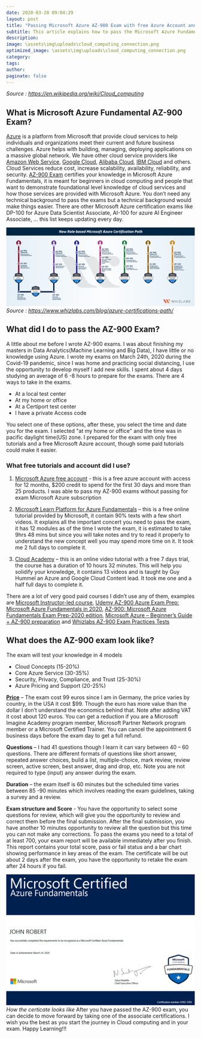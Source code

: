 ```yaml
---
date: 2020-03-28 09:04:29
layout: post
title: "Passing Microsoft Azure AZ-900 Exam with free Azure Account and Tutorials"
subtitle: This article explains how to pass the Microsoft Azure Fundamentals Certification AZ-900 Exam without paying for tutorials and Microsoft Azure Account.
description: 
image: \assets\img\uploads\cloud_computing_connection.png
optimized_image: \assets\img\uploads\cloud_computing_connection.png
category: 
tags:
author:
paginate: false
---
```

*Source : https://en.wikipedia.org/wiki/Cloud_computing*
## What is Microsoft Azure Fundamental AZ-900 Exam?

[Azure](https://docs.microsoft.com/en-us/learn/modules/welcome-to-azure/2-what-is-azure) is a platform from Microsoft that provide cloud services to help individuals and organizations meet their current and future business challenges. Azure helps with building, managing, deploying applications on a massive global network. We have other cloud service providers like [Amazon Web Service](https://aws.amazon.com/), [Google Cloud](https://aws.amazon.com/), [Alibaba Cloud](https://eu.alibabacloud.com/), [IBM Cloud](https://www.ibm.com/cloud) and others. Cloud Services reduce cost, increase scalability, availability, reliability, and security.
[AZ-900 Exam](https://docs.microsoft.com/en-us/learn/certifications/exams/az-900) certifies your knowledge in Microsoft Azure Fundamentals, it is meant for beginners in cloud computing and people that want to demonstrate foundational level knowledge of cloud services and how those services are provided with Microsoft Azure. You don’t need any technical background to pass the exams but a technical background would make things easier. There are other Microsoft Azure certification exams like DP-100 for Azure Data Scientist Associate, AI-100 for azure AI Engineer Associate, … this list keeps updating every day.

![azure certifications path](\assets\img\uploads\azure-certifications-path.png)
*Source : https://www.whizlabs.com/blog/azure-certifications-path/*
## What did I do to pass the AZ-900 Exam?

A little about me before I wrote AZ-900 exams. I was about finishing my masters in Data Analytics(Machine Learning and Big Data), I have little or no knowledge using Azure. I wrote my exams on March 24th, 2020 during the Covid-19 pandemic, since I was home and practicing social distancing, I use the opportunity to develop myself I add new skills.
I spent about 4 days studying an average of 6 -8 hours to prepare for the exams. There are 4 ways to take in the exams.
* At a local test center
* At my home or office
* At a Certiport test center
* I have a private Access code

You select one of these options, after these, you select the time and date you for the exam. I selected "at my home or office" and the time was in pacific daylight time(US) zone. I prepared for the exam with only free tutorials and a free Microsoft Azure account, though some paid tutorials could make it easier. 
 
### What free tutorials and account did I use?


1. [Microsoft Azure free account](https://azure.microsoft.com/free.) - this is a free azure account with access for 12 months, $200 credit to spend for the first 30 days and more than 25 products. I was able to pass my AZ-900 exams without passing for exam Microsoft Azure subscription

2. [Microsoft Learn Platform for Azure Fundamentals](https://docs.microsoft.com/en-us/learn/paths/azure-fundamentals/) – this is a free online tutorial provided by Microsoft, it contain 90% texts with a few short videos. It explains all the important concert you need to pass the exam, it has 12 modules as of the time I wrote the exam, it is estimated to take 9hrs 48 mins but since you will take notes and try to read it properly to understand the new concept well you may spend more time on it. It took me 2 full days to complete it.  
 
3. [Cloud Academy](https://cloudacademy.com/learning-paths/az-900-exam-preparation-microsoft-azure-fundamentals-524/) – this is an online video tutorial with a free 7 days trial, the course has a duration of 10 hours 32 minutes. This will help you solidify your knowledge, it contains 13 videos and is taught by Guy Hummel an Azure and Google Cloud Content lead. It took me one and a half full days to complete it. 
 
There are a lot of very good paid courses I didn’t use any of them, examples are [Microsoft Instructor-led course](https://docs.microsoft.com/en-us/learn/certifications/courses/az-900t01), [Udemy AZ-900 Azure Exam Prep: Microsoft Azure Fundamentals in 2020](https://www.udemy.com/course/az-900-azure-exam-prep-understanding-cloud-concepts/), [AZ-900: Microsoft Azure Fundamentals Exam Prep-2020 edition](https://www.udemy.com/course/az900-azure/), [Microsoft Azure – Beginner’s Guide + AZ-900 preparation](https://www.udemy.com/course/microsoft-azure-beginners-guide/) and
 [Whizlabs AZ-900 Exam Practices Tests](https://www.whizlabs.com/login/)
 
 
## What does the AZ-900 exam look like?
The exam will test your knowledge in 4 models
* Cloud Concepts (15-20%)
* Core Azure Service (30-35%)
* Security, Privacy, Compliance, and Trust (25-30%)
* Azure Pricing and Support (20-25%)

[**Price**](https://docs.microsoft.com/en-us/learn/certifications/exams/az-900) – The exam cost 99 euros since I am in Germany, the price varies by country, in the USA it cost $99. Though the euro has more value than the dollar I don’t understand the economics behind that. Note after adding VAT it cost about 120 euros. You can get a reduction if you are a Microsoft Imagine Academy program member, Microsoft Partner Network program member or a Microsoft Certified Trainer. You can cancel the appointment 6 business days before the exam day to get a full refund.

**Questions** – I had 41 questions though I learn it can vary between 40 – 60 questions. There are different formats of questions like short answer, repeated answer choices, build a list, multiple-choice, mark review, review screen, active screen, best answer, drag and drop, etc. Note you are not required to type (input) any answer during the exam.

**Duration** – the exam itself is 60 minutes but the scheduled time varies between 85 -90 minutes which involves reading the exam guidelines, taking a survey and a review.

**Exam structure and Score** - You have the opportunity to select some questions for review, which will give you the opportunity to review and correct them before the final submission. After the final submission, you have another 10 minutes opportunity to review all the question but this time you can not make any corrections. To pass the exams you need to a total of at least 700, your exam report will be available immediately after you finish. This report contains your total score, pass or fail status and a bar chart showing performance in key areas of the exam. The certificate will be out about 2 days after the exam, you have the opportunity to retake the exam after 24 hours if you fail.

![az-900-certificate](\assets\img\uploads\az-900-certificate.png)
*How the certicate looks like*
After you have passed the AZ-900 exam, you can decide to move forward by taking one of the associate certifications. I wish you the best as you start the journey in Cloud computing and in your exam.  Happy Learning!!!
